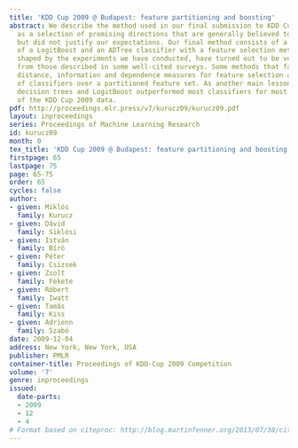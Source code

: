 ```yaml
---
title: 'KDD Cup 2009 @ Budapest: feature partitioning and boosting'
abstract: We describe the method used in our final submission to KDD Cup 2009 as well
  as a selection of promising directions that are generally believed to work well
  but did not justify our expectations. Our final method consists of a combination
  of a LogitBoost and an ADTree classifier with a feature selection method that, as
  shaped by the experiments we have conducted, have turned out to be very different
  from those described in some well-cited surveys. Some methods that failed include
  distance, information and dependence measures for feature selection as well as combination
  of classifiers over a partitioned feature set. As another main lesson learned, alternating
  decision trees and LogitBoost outperformed most classifiers for most feature subsets
  of the KDD Cup 2009 data.
pdf: http://proceedings.mlr.press/v7/kurucz09/kurucz09.pdf
layout: inproceedings
series: Proceedings of Machine Learning Research
id: kurucz09
month: 0
tex_title: 'KDD Cup 2009 @ Budapest: feature partitioning and boosting'
firstpage: 65
lastpage: 75
page: 65-75
order: 65
cycles: false
author:
- given: Miklós
  family: Kurucz
- given: Dávid
  family: Siklósi
- given: István
  family: Bíró
- given: Péter
  family: Csizsek
- given: Zsolt
  family: Fekete
- given: Róbert
  family: Iwatt
- given: Tamás
  family: Kiss
- given: Adrienn
  family: Szabó
date: 2009-12-04
address: New York, New York, USA
publisher: PMLR
container-title: Proceedings of KDD-Cup 2009 Competition
volume: '7'
genre: inproceedings
issued:
  date-parts:
  - 2009
  - 12
  - 4
# Format based on citeproc: http://blog.martinfenner.org/2013/07/30/citeproc-yaml-for-bibliographies/
---
```

